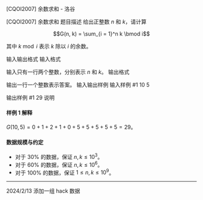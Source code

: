 



[CQOI2007] 余数求和 - 洛谷














[CQOI2007] 余数求和
题目描述
给出正整数 $n$ 和 $k$，请计算

$$G(n, k) = \sum_{i = 1}^n k \bmod i$$

其中 $k\bmod i$ 表示 $k$ 除以 $i$ 的余数。


输入输出格式
输入格式

输入只有一行两个整数，分别表示 $n$ 和 $k$。
输出格式

输出一行一个整数表示答案。
输入输出样例
输入样例 #1
10 5

输出样例 #1
29
说明
#### 样例 1 解释

$G(10, 5)=0+1+2+1+0+5+5+5+5+5=29$。

#### 数据规模与约定

- 对于 $30\%$ 的数据，保证 $n , k \leq 10^3$。
- 对于 $60\%$ 的数据，保证 $n, k \leq 10^6$。
- 对于 $100\%$ 的数据，保证 $1 \leq n, k \leq 10^9$。


------------
2024/2/13 添加一组 hack 数据






